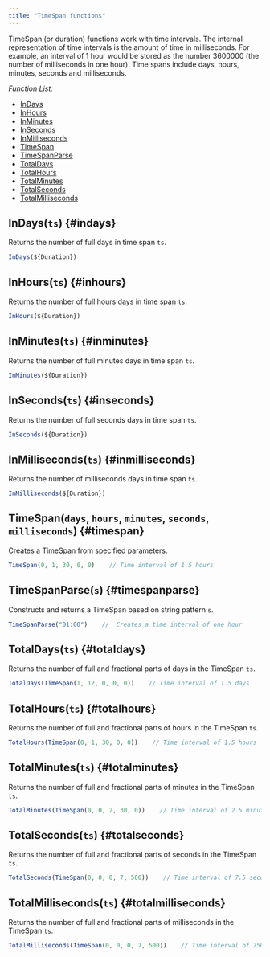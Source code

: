 ```yaml
---
title: "TimeSpan functions"
---
```


TimeSpan (or duration) functions work with time intervals. The internal representation of time intervals is the amount
of time in milliseconds. For example, an interval of 1 hour would be stored as the number 3600000 (the number of
milliseconds in one hour). Time spans include days, hours, minutes, seconds and milliseconds.

*Function List:*

- [InDays](#indays)
- [InHours](#inhours)
- [InMinutes](#inminutes)
- [InSeconds](#inseconds)
- [InMilliseconds](#inmilliseconds)
- [TimeSpan](#timespan)
- [TimeSpanParse](#timespanparse)
- [TotalDays](#totaldays)
- [TotalHours](#totalhours)
- [TotalMinutes](#totalminutes)
- [TotalSeconds](#totalseconds)
- [TotalMilliseconds](#totalmilliseconds)

## InDays(`ts`) {#indays}

Returns the number of full days in time span `ts`.

```javascript
InDays(${Duration})
```

## InHours(`ts`) {#inhours}

Returns the number of full hours days in time span `ts`.

```javascript
InHours(${Duration})
```

## InMinutes(`ts`) {#inminutes}

Returns the number of full minutes days in time span `ts`.

```javascript
InMinutes(${Duration})
```

## InSeconds(`ts`) {#inseconds}

Returns the number of full seconds days in time span `ts`.

```javascript
InSeconds(${Duration})
```

## InMilliseconds(`ts`) {#inmilliseconds}

Returns the number of milliseconds days in time span `ts`.

```javascript
InMilliseconds(${Duration})
```

## TimeSpan(`days`, `hours`, `minutes`, `seconds`, `milliseconds`) {#timespan}

Creates a TimeSpan from specified parameters.

```javascript
TimeSpan(0, 1, 30, 0, 0)    // Time interval of 1.5 hours
```

## TimeSpanParse(`s`) {#timespanparse}

Constructs and returns a TimeSpan based on string pattern `s`.

```javascript
TimeSpanParse("01:00")    //  Creates a time interval of one hour
```

## TotalDays(`ts`) {#totaldays}

Returns the number of full and fractional parts of days in the TimeSpan `ts`.

```javascript
TotalDays(TimeSpan(1, 12, 0, 0, 0))    // Time interval of 1.5 days
```

## TotalHours(`ts`) {#totalhours}

Returns the number of full and fractional parts of hours in the TimeSpan `ts`.

```javascript
TotalHours(TimeSpan(0, 1, 30, 0, 0))    // Time interval of 1.5 hours
```

## TotalMinutes(`ts`) {#totalminutes}

Returns the number of full and fractional parts of minutes in the TimeSpan `ts`.

```javascript
TotalMinutes(TimeSpan(0, 0, 2, 30, 0))    // Time interval of 2.5 minutes
```

## TotalSeconds(`ts`) {#totalseconds}

Returns the number of full and fractional parts of seconds in the TimeSpan `ts`.

```javascript
TotalSeconds(TimeSpan(0, 0, 0, 7, 500))    // Time interval of 7.5 seconds
```

## TotalMilliseconds(`ts`) {#totalmilliseconds}

Returns the number of full and fractional parts of milliseconds in the TimeSpan `ts`.

```javascript
TotalMilliseconds(TimeSpan(0, 0, 0, 7, 500))    // Time interval of 7500 milliseconds
```
